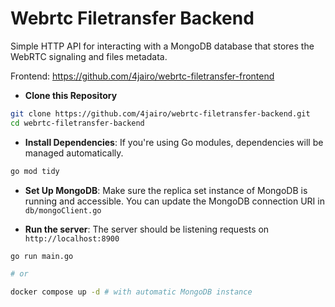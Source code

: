 # Webrtc Filetransfer Backend

Simple HTTP API for interacting with a MongoDB database that stores the WebRTC signaling and files metadata.


Frontend: <https://github.com/4jairo/webrtc-filetransfer-frontend>

- **Clone this Repository**

```bash
git clone https://github.com/4jairo/webrtc-filetransfer-backend.git
cd webrtc-filetransfer-backend
```

- **Install Dependencies**: If you're using Go modules, dependencies will be managed automatically.

```bash
go mod tidy
```

- **Set Up MongoDB**: Make sure the replica set instance of MongoDB is running and accessible. You can update the MongoDB connection URI in `db/mongoClient.go`


- **Run the server**: The server should be listening requests on `http://localhost:8900`
```bash
go run main.go

# or 

docker compose up -d # with automatic MongoDB instance 
```
